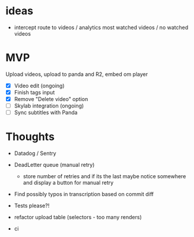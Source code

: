 # ideas

- intercept route to videos / analytics most watched videos / no watched videos

# MVP

Upload videos, upload to panda and R2, embed om player

- [x] Video edit (ongoing)
- [x] Finish tags input
- [x] Remove "Delete video" option
- [ ] Skylab integration (ongoing)
- [ ] Sync subtitles with Panda

# Thoughts

- Datadog / Sentry
- DeadLetter queue (manual retry)
  - store number of retries and if its the last maybe notice somewhere and display a button for manual retry
- Find possibly typos in transcription based on commit diff
- Tests please?!
- refactor upload table (selectors - too many renders)

- ci